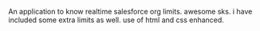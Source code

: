 An application to know realtime salesforce org limits. awesome sks. i have included some extra limits as well.
use of html and css enhanced.
